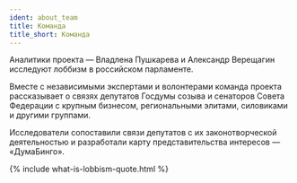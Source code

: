 ```yaml
---
ident: about_team
title: Команда
title_short: Команда
---
```


Аналитики проекта — Владлена Пушкарева и Александр Верещагин исследуют лоббизм в российском парламенте.

Вместе с независимыми экспертами и волонтерами команда проекта рассказывает о связях депутатов Госдумы созыва и сенаторов Совета Федерации с крупным бизнесом, региональными элитами, силовиками и другими группами.

Исследователи сопоставили связи депутатов с их законотворческой деятельностью и разработали карту представительства интересов — «ДумаБинго».

{% include what-is-lobbism-quote.html %}
